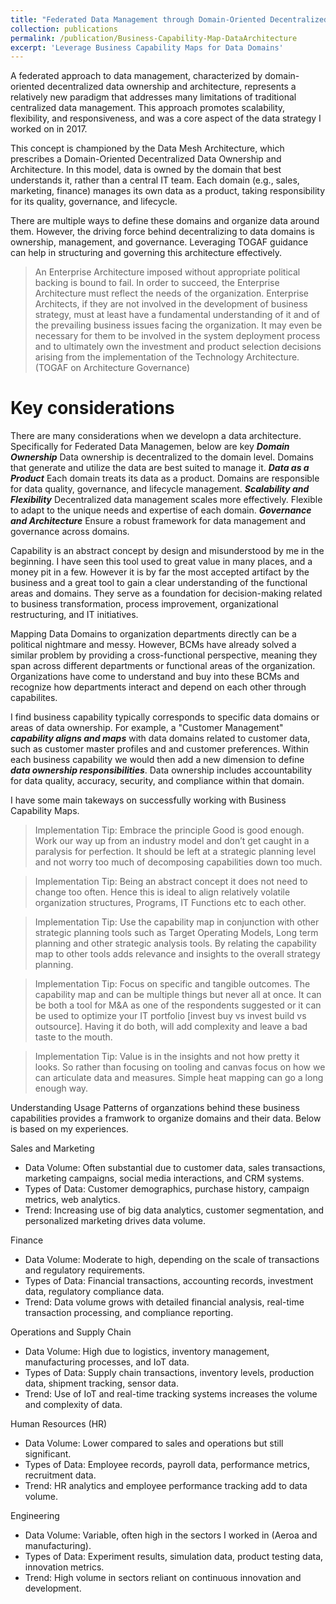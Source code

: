 ```yaml
---
title: "Federated Data Management through Domain-Oriented Decentralized Data Ownership"
collection: publications
permalink: /publication/Business-Capability-Map-DataArchitecture
excerpt: 'Leverage Business Capability Maps for Data Domains'
---
```


A federated approach to data management, characterized by domain-oriented decentralized data ownership and architecture, represents a relatively new paradigm that addresses many limitations of traditional centralized data management. This approach promotes scalability, flexibility, and responsiveness, and was a core aspect of the data strategy I worked on in 2017.

This concept is championed by the Data Mesh Architecture, which prescribes a Domain-Oriented Decentralized Data Ownership and Architecture. In this model, data is owned by the domain that best understands it, rather than a central IT team. Each domain (e.g., sales, marketing, finance) manages its own data as a product, taking responsibility for its quality, governance, and lifecycle.

There are multiple ways to define these domains and organize data around them. However, the driving force behind decentralizing to data domains is ownership, management, and governance. Leveraging TOGAF guidance can help in structuring and governing this architecture effectively. 
> An Enterprise Architecture imposed without appropriate political backing is bound to fail. In order to succeed, the Enterprise Architecture must reflect the needs of the organization. Enterprise Architects, if they are not involved in the development of business strategy, must at least have a fundamental understanding of it and of the prevailing business issues facing the organization. It may even be necessary for them to be involved in the system deployment process and to ultimately own the investment and product selection decisions arising from the implementation of the Technology Architecture. (TOGAF on Architecture Governance)

# Key considerations

There are many considerations when we developn a data architecture. Specifically for Federated Data Managemen, below are key
***Domain Ownership*** Data ownership is decentralized to the domain level. Domains that generate and utilize the data are best suited to manage it.
***Data as a Product*** Each domain treats its data as a product. Domains are responsible for data quality, governance, and lifecycle management.
***Scalability and Flexibility*** Decentralized data management scales more effectively. Flexible to adapt to the unique needs and expertise of each domain.
***Governance and Architecture***  Ensure a robust framework for data management and governance across domains.

Capability is an abstract concept by design and misunderstood by me in the beginning. I have seen this tool used to great value in many places, and a money pit in a few. However it is by far the most accepted artifact by the business and a great tool to gain a clear understanding of the functional areas and domains. They serve as a foundation for decision-making related to business transformation, process improvement, organizational restructuring, and IT initiatives.

Mapping Data Domains to organization departments directly can be a political nightmare and messy. However, BCMs have already solved a similar problem by providing a cross-functional perspective, meaning they span across different departments or functional areas of the organization. Organizations have come to understand and buy into these BCMs and recognize how departments interact and depend on each other through capabilites.

I find business capability typically corresponds to specific data domains or areas of data ownership. For example, a "Customer Management" ***capability aligns and maps*** with data domains related to customer data, such as customer master profiles and and customer preferences. Within each business capability we would then add a new dimension to define ***data ownership responsibilities***. Data ownership includes accountability for data quality, accuracy, security, and compliance within that domain.

I have some main takeways on successfully working with Business Capability Maps.

>Implementation Tip: Embrace the principle Good is good enough. Work our way up from an industry model and don’t get caught in a paralysis for perfection. It should be left at a strategic planning level and not worry too much of decomposing capabilities down too much.

>Implementation Tip: Being an abstract concept it does not need to change too often. Hence this is ideal to align relatively volatile organization structures, Programs, IT Functions etc to each other.

>Implementation Tip: Use the capability map in conjunction with other strategic planning tools such as Target Operating Models, Long term planning and other strategic analysis tools. By relating the capability map to other tools adds relevance and insights to the overall strategy planning.

>Implementation Tip: Focus on specific and tangible outcomes. The capability map and can be multiple things but never all at once. It can be both a tool for M&A as one of the respondents suggested or it can be used to optimize your IT portfolio [invest buy vs invest build vs outsource]. Having it do both, will add complexity and leave a bad taste to the mouth.

>Implementation Tip: Value is in the insights and not how pretty it looks. So rather than focusing on tooling and canvas focus on how we can articulate data and measures. Simple heat mapping can go a long enough way.

Understanding Usage Patterns of organzations behind these business capabilities provides a framwork to organize domains and their data. Below is based on my experiences. 

Sales and Marketing
* Data Volume: Often substantial due to customer data, sales transactions, marketing campaigns, social media interactions, and CRM systems.
* Types of Data: Customer demographics, purchase history, campaign metrics, web analytics.
* Trend: Increasing use of big data analytics, customer segmentation, and personalized marketing drives data volume.

Finance
* Data Volume: Moderate to high, depending on the scale of transactions and regulatory requirements.
* Types of Data: Financial transactions, accounting records, investment data, regulatory compliance data.
* Trend: Data volume grows with detailed financial analysis, real-time transaction processing, and compliance reporting.

Operations and Supply Chain
* Data Volume: High due to logistics, inventory management, manufacturing processes, and IoT data.
* Types of Data: Supply chain transactions, inventory levels, production data, shipment tracking, sensor data.
* Trend: Use of IoT and real-time tracking systems increases the volume and complexity of data.

Human Resources (HR)
* Data Volume: Lower compared to sales and operations but still significant.
* Types of Data: Employee records, payroll data, performance metrics, recruitment data.
* Trend: HR analytics and employee performance tracking add to data volume.

Engineering
* Data Volume: Variable, often high in the sectors I worked in (Aeroa and manufacturing).
* Types of Data: Experiment results, simulation data, product testing data, innovation metrics.
* Trend: High volume in sectors reliant on continuous innovation and development.

